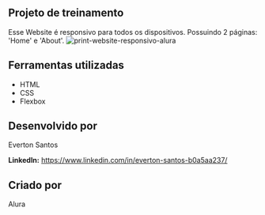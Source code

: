 Projeto de treinamento
----------------------
Esse Website é responsivo para todos os dispositivos.
Possuindo 2 páginas: 'Home' e 'About'.
![print-website-responsivo-alura](https://github.com/user-attachments/assets/caec2375-57c0-4dbd-b53a-57ff3519c9ae)

Ferramentas utilizadas
----------------------

- HTML
- CSS
- Flexbox

Desenvolvido por
--------------------

Everton Santos

<b>LinkedIn:</b> https://www.linkedin.com/in/everton-santos-b0a5aa237/

Criado por
----------
Alura

